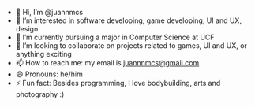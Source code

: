 - 👋 Hi, I’m @juannmcs
- 👀 I’m interested in software developing, game developing, UI and UX, design
- 🌱 I’m currently pursuing a major in Computer Science at UCF
- 💞️ I’m looking to collaborate on projects related to games, UI and UX, or anything exciting
- 📫 How to reach me: my email is juannnmcs@gmail.com
- 😄 Pronouns: he/him
- ⚡ Fun fact: Besides programming, I love bodybuilding, arts and photography :)

<!---
juannmcs/juannmcs is a ✨ special ✨ repository because its `README.md` (this file) appears on your GitHub profile.
You can click the Preview link to take a look at your changes.
--->
